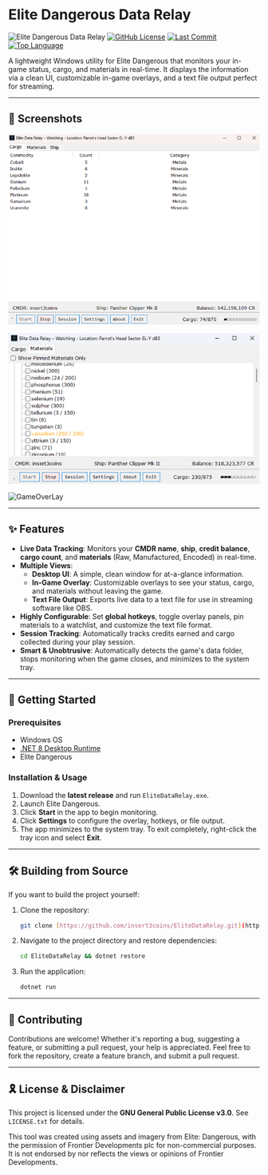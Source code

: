﻿# Elite Dangerous Data Relay

![Elite Dangerous Data Relay](https://img.shields.io/badge/Elite%20Dangerous-Data%20Relay-orange?style=flat-square)
[![GitHub License](https://img.shields.io/github/license/insert3coins/EliteDataRelay?style=flat-square)](https://github.com/insert3coins/EliteDataRelay/blob/main/LICENSE.txt)
[![Last Commit](https://img.shields.io/github/last-commit/insert3coins/EliteDataRelay?style=flat-square)](https://github.com/insert3coins/EliteDataRelay/commits/main)
[![Top Language](https://img.shields.io/github/languages/top/insert3coins/EliteDataRelay?style=flat-square)](https://github.com/insert3coins/EliteDataRelay)

A lightweight Windows utility for Elite Dangerous that monitors your in-game status, cargo, and materials in real-time. It displays the information via a clean UI, customizable in-game overlays, and a text file output perfect for streaming.

---

## 📸 Screenshots


![Screenshot](https://github.com/insert3coins/EliteDataRelay/blob/master/Images/Screenshot.png)

![ScreenshotMaterials](https://github.com/insert3coins/EliteDataRelay/blob/master/Images/Screenshot2.png)

![GameOverLay](https://github.com/insert3coins/EliteDataRelay/blob/master/Images/GameOverlay.png)

---

## ✨ Features

-   **Live Data Tracking**: Monitors your **CMDR name**, **ship**, **credit balance**, **cargo count**, and **materials** (Raw, Manufactured, Encoded) in real-time.
-   **Multiple Views**:
    -   **Desktop UI**: A simple, clean window for at-a-glance information.
    -   **In-Game Overlay**: Customizable overlays to see your status, cargo, and materials without leaving the game.
    -   **Text File Output**: Exports live data to a text file for use in streaming software like OBS.
-   **Highly Configurable**: Set **global hotkeys**, toggle overlay panels, pin materials to a watchlist, and customize the text file format.
-   **Session Tracking**: Automatically tracks credits earned and cargo collected during your play session.
-   **Smart & Unobtrusive**: Automatically detects the game's data folder, stops monitoring when the game closes, and minimizes to the system tray.

---

## 🚀 Getting Started

### Prerequisites

-   Windows OS
-   [.NET 8 Desktop Runtime](https://dotnet.microsoft.com/en-us/download/dotnet/8.0)
-   Elite Dangerous

### Installation & Usage

1.  Download the **latest release** and run `EliteDataRelay.exe`.
2.  Launch Elite Dangerous.
3.  Click **Start** in the app to begin monitoring.
4.  Click **Settings** to configure the overlay, hotkeys, or file output.
5.  The app minimizes to the system tray. To exit completely, right-click the tray icon and select **Exit**.

---

## 🛠️ Building from Source

If you want to build the project yourself:

1.  Clone the repository:
    ```sh
    git clone [https://github.com/insert3coins/EliteDataRelay.git](https://github.com/insert3coins/EliteDataRelay.git)
    ```
2.  Navigate to the project directory and restore dependencies:
    ```sh
    cd EliteDataRelay && dotnet restore
    ```
3.  Run the application:
    ```sh
    dotnet run
    ```

---

## 🔰 Contributing

Contributions are welcome! Whether it's reporting a bug, suggesting a feature, or submitting a pull request, your help is appreciated. Feel free to fork the repository, create a feature branch, and submit a pull request.

---

## 🎗 License & Disclaimer

This project is licensed under the **GNU General Public License v3.0**. See `LICENSE.txt` for details.

This tool was created using assets and imagery from Elite: Dangerous, with the permission of Frontier Developments plc for non-commercial purposes. It is not endorsed by nor reflects the views or opinions of Frontier Developments.